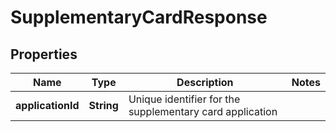 # SupplementaryCardResponse

## Properties
Name | Type | Description | Notes
------------ | ------------- | ------------- | -------------
**applicationId** | **String** | Unique identifier for the supplementary card application | 
